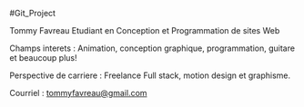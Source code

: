 #Git_Project

Tommy Favreau
Etudiant en Conception et Programmation de sites Web

Champs interets : Animation, conception graphique, programmation, guitare et beaucoup plus!

Perspective de carriere : 
Freelance Full stack, motion design et graphisme.

Courriel : tommyfavreau@gmail.com 
